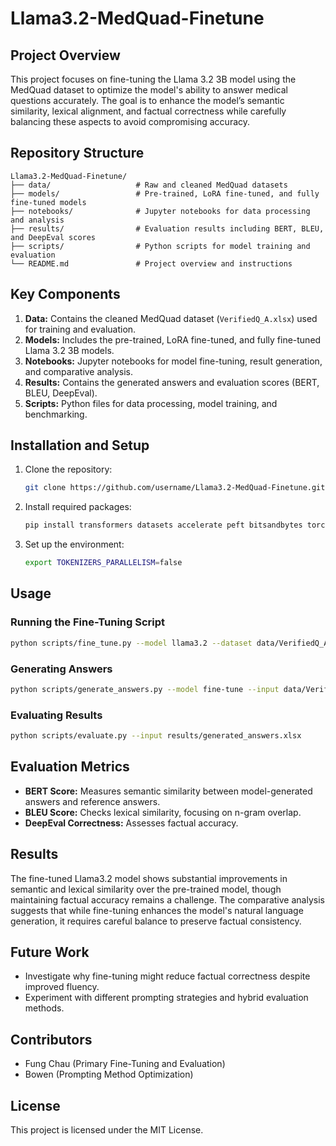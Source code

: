 # Llama3.2-MedQuad-Finetune

## Project Overview
This project focuses on fine-tuning the Llama 3.2 3B model using the MedQuad dataset to optimize the model's ability to answer medical questions accurately. The goal is to enhance the model’s semantic similarity, lexical alignment, and factual correctness while carefully balancing these aspects to avoid compromising accuracy.

## Repository Structure
```
Llama3.2-MedQuad-Finetune/
├── data/                   # Raw and cleaned MedQuad datasets
├── models/                 # Pre-trained, LoRA fine-tuned, and fully fine-tuned models
├── notebooks/              # Jupyter notebooks for data processing and analysis
├── results/                # Evaluation results including BERT, BLEU, and DeepEval scores
├── scripts/                # Python scripts for model training and evaluation
└── README.md               # Project overview and instructions
```

## Key Components
1. **Data:** Contains the cleaned MedQuad dataset (`VerifiedQ_A.xlsx`) used for training and evaluation.
2. **Models:** Includes the pre-trained, LoRA fine-tuned, and fully fine-tuned Llama 3.2 3B models.
3. **Notebooks:** Jupyter notebooks for model fine-tuning, result generation, and comparative analysis.
4. **Results:** Contains the generated answers and evaluation scores (BERT, BLEU, DeepEval).
5. **Scripts:** Python files for data processing, model training, and benchmarking.

## Installation and Setup
1. Clone the repository:
   ```bash
   git clone https://github.com/username/Llama3.2-MedQuad-Finetune.git
   ```
2. Install required packages:
   ```bash
   pip install transformers datasets accelerate peft bitsandbytes torch openpyxl bert_score
   ```
3. Set up the environment:
   ```bash
   export TOKENIZERS_PARALLELISM=false
   ```

## Usage
### Running the Fine-Tuning Script
```bash
python scripts/fine_tune.py --model llama3.2 --dataset data/VerifiedQ_A.xlsx
```

### Generating Answers
```bash
python scripts/generate_answers.py --model fine-tune --input data/VerifiedQ_A.xlsx
```

### Evaluating Results
```bash
python scripts/evaluate.py --input results/generated_answers.xlsx
```

## Evaluation Metrics
- **BERT Score:** Measures semantic similarity between model-generated answers and reference answers.
- **BLEU Score:** Checks lexical similarity, focusing on n-gram overlap.
- **DeepEval Correctness:** Assesses factual accuracy.

## Results
The fine-tuned Llama3.2 model shows substantial improvements in semantic and lexical similarity over the pre-trained model, though maintaining factual accuracy remains a challenge. The comparative analysis suggests that while fine-tuning enhances the model's natural language generation, it requires careful balance to preserve factual consistency.

## Future Work
- Investigate why fine-tuning might reduce factual correctness despite improved fluency.
- Experiment with different prompting strategies and hybrid evaluation methods.

## Contributors
- Fung Chau (Primary Fine-Tuning and Evaluation)
- Bowen (Prompting Method Optimization)

## License
This project is licensed under the MIT License.

